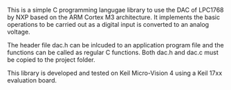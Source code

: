 This is a simple C programming langugae library to use the DAC of LPC1768 by NXP based on the ARM Cortex M3 architecture.
It implements the basic operations to be carried out as a digital input is converted to an analog voltage.

The header file dac.h can be inlcuded to an application program file and the functions can be called as regular C functions.
Both dac.h and dac.c must be copied to the project folder.

This library is developed and tested on Keil Micro-Vision 4 using a Keil 17xx evaluation board.
